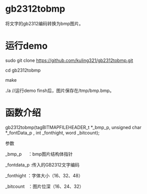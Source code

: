 # gb2312tobmp
将文字的gb2312编码转换为bmp图片。

# 运行demo

sudo git clone https://github.com/kuling321/gb2312tobmp.git

cd gb2312tobmp

make

./a  //运行demo finsh后，图片保存在/tmp/bmp.bmp。


# 函数介绍
gb2312tobmp(tagBITMAPFILEHEADER_t *_bmp_p, unsigned char *_fontData_p , int _fonthight, word _bitcount);

参数

_bmp_p     ：bmp图片结构体指针

_fontdata_p :传入的GB2312文字编码

_fonthight  ：字体大小（16、32、48）

_bitcount   ：图片位深（16、24、32）
